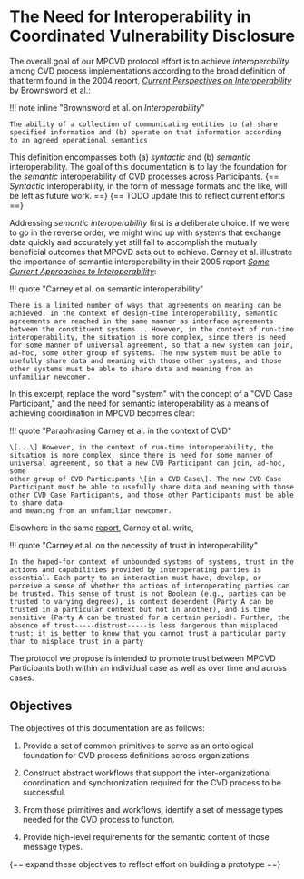 # The Need for Interoperability in Coordinated Vulnerability Disclosure

The overall goal of our MPCVD protocol effort is to achieve *interoperability* among CVD process implementations according to the
broad definition of that term found in the 2004 report, [*Current Perspectives on Interoperability*](https://doi.org/10.1184/R1/6572852.v1) by Brownsword et al.: 

!!! note inline "Brownsword et al. on *Interoperability*"

    The ability of a collection of communicating entities to (a) share
    specified information and (b) operate on that information according
    to an agreed operational semantics

This definition encompasses both (a) *syntactic* and (b) *semantic*
interoperability. The goal of this documentation is to lay the foundation for
the *semantic* interoperability of CVD processes across Participants.
{== *Syntactic* interoperability, in the form of message formats and the
like, will be left as future work. ==} 
{== TODO update this to reflect current efforts ==}

Addressing *semantic interoperability* first is a deliberate choice.
If we were to go in the reverse order, we might wind up with systems that
exchange data quickly and accurately yet still fail to accomplish the
mutually beneficial outcomes that MPCVD sets out to achieve.
Carney et al. illustrate the importance of semantic interoperability in their 2005 report
[*Some Current Approaches to Interoperability*](https://doi.org/10.1184/R1/6584258.v1): 

!!! quote "Carney et al. on semantic interoperability"

    There is a limited number of ways that agreements on meaning can be
    achieved. In the context of design-time interoperability, semantic
    agreements are reached in the same manner as interface agreements
    between the constituent systems... However, in the context of run-time
    interoperability, the situation is more complex, since there is need
    for some manner of universal agreement, so that a new system can join,
    ad-hoc, some other group of systems. The new system must be able to
    usefully share data and meaning with those other systems, and those
    other systems must be able to share data and meaning from an
    unfamiliar newcomer.

In this excerpt, replace the word "system" with the concept of a
"CVD Case Participant," and the need for semantic interoperability as a means of
achieving coordination in MPCVD becomes clear:

!!! quote "Paraphrasing Carney et al. in the context of CVD"

    \[...\] However, in the context of run-time interoperability, the
    situation is more complex, since there is need for some manner of
    universal agreement, so that a new CVD Participant can join, ad-hoc, some
    other group of CVD Participants \[in a CVD Case\]. The new CVD Case
    Participant must be able to usefully share data and meaning with those
    other CVD Case Participants, and those other Participants must be able to share data
    and meaning from an unfamiliar newcomer.

Elsewhere in the same [report](https://doi.org/10.1184/R1/6584258.v1), Carney et al.
write,

!!! quote "Carney et al. on the necessity of trust in interoperability"

    In the hoped-for context of unbounded systems of systems, trust in the
    actions and capabilities provided by interoperating parties is
    essential. Each party to an interaction must have, develop, or
    perceive a sense of whether the actions of interoperating parties can
    be trusted. This sense of trust is not Boolean (e.g., parties can be
    trusted to varying degrees), is context dependent (Party A can be
    trusted in a particular context but not in another), and is time
    sensitive (Party A can be trusted for a certain period). Further, the
    absence of trust-----distrust-----is less dangerous than misplaced
    trust: it is better to know that you cannot trust a particular party
    than to misplace trust in a party

The protocol we propose is intended to promote trust between MPCVD Participants both within an individual case as well 
as over time and across cases.

## Objectives

The objectives of this documentation are as follows:

1.  Provide a set of common primitives to serve as an ontological
    foundation for CVD process definitions across
    organizations.

2.  Construct abstract workflows that support the inter-organizational
    coordination and synchronization required for the
    CVD process to
    be successful.

3.  From those primitives and workflows, identify a set of message types
    needed for the CVD process to function.

4.  Provide high-level requirements for the semantic content of those
    message types.

{== expand these objectives to reflect effort on building a prototype ==}